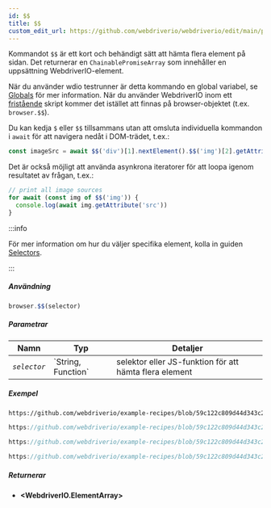 ```yaml
---
id: $$
title: $$
custom_edit_url: https://github.com/webdriverio/webdriverio/edit/main/packages/webdriverio/src/commands/browser/$$.ts
---
```


Kommandot `$$` är ett kort och behändigt sätt att hämta flera element på sidan.
Det returnerar en `ChainablePromiseArray` som innehåller en uppsättning WebdriverIO-element.

När du använder wdio testrunner är detta kommando en global variabel, se [Globals](https://webdriver.io/docs/api/globals)
för mer information. När du använder WebdriverIO inom ett [fristående](https://webdriver.io/docs/setuptypes#standalone-mode)
skript kommer det istället att finnas på browser-objektet (t.ex. `browser.$$`).

Du kan kedja `$` eller `$$` tillsammans utan att omsluta individuella kommandon i `await` för att
navigera nedåt i DOM-trädet, t.ex.:

```js
const imageSrc = await $$('div')[1].nextElement().$$('img')[2].getAttribute('src')
```

Det är också möjligt att använda asynkrona iteratorer för att loopa igenom resultatet av frågan, t.ex.:

```js
// print all image sources
for await (const img of $$('img')) {
  console.log(await img.getAttribute('src'))
}
```

:::info

För mer information om hur du väljer specifika element, kolla in guiden [Selectors](/docs/selectors).

:::

##### Användning

```js
browser.$$(selector)
```

##### Parametrar

<table>
  <thead>
    <tr>
      <th>Namn</th><th>Typ</th><th>Detaljer</th>
    </tr>
  </thead>
  <tbody>
    <tr>
      <td><code><var>selector</var></code></td>
      <td>`String, Function`</td>
      <td>selektor eller JS-funktion för att hämta flera element</td>
    </tr>
  </tbody>
</table>

##### Exempel

```html reference title="example.html" useHTTPS
https://github.com/webdriverio/example-recipes/blob/59c122c809d44d343c231bde2af7e8456c8f086c/queryElements/example.html
```

```js reference title="multipleElements.js" useHTTPS
https://github.com/webdriverio/example-recipes/blob/59c122c809d44d343c231bde2af7e8456c8f086c/queryElements/multipleElements.js#L6-L7
```

```js reference title="multipleElements.js" useHTTPS
https://github.com/webdriverio/example-recipes/blob/59c122c809d44d343c231bde2af7e8456c8f086c/queryElements/multipleElements.js#L15-L24
```

```js reference title="multipleElements.js" useHTTPS
https://github.com/webdriverio/example-recipes/blob/59c122c809d44d343c231bde2af7e8456c8f086c/queryElements/multipleElements.js#L32-L39
```

##### Returnerar

- **&lt;WebdriverIO.ElementArray&gt;**